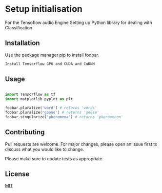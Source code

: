 # Setup initialisation  
For the Tensoflow audio Engine Setting up  Python library for dealing with Classification

## Installation

Use the package manager [pip](https://pip.pypa.io/en/stable/) to install foobar.

```bash
Install Tensorflow GPU and CUDA and CuDNN
```

## Usage

```python

import Tensorflow as tf
import matplotlib.pyplot as plt

foobar.pluralize('word') # returns 'words'
foobar.pluralize('goose') # returns 'geese'
foobar.singularize('phenomena') # returns 'phenomenon'
```

## Contributing
Pull requests are welcome. For major changes, please open an issue first to discuss what you would like to change.

Please make sure to update tests as appropriate.

## License
[MIT](https://choosealicense.com/licenses/mit/)
